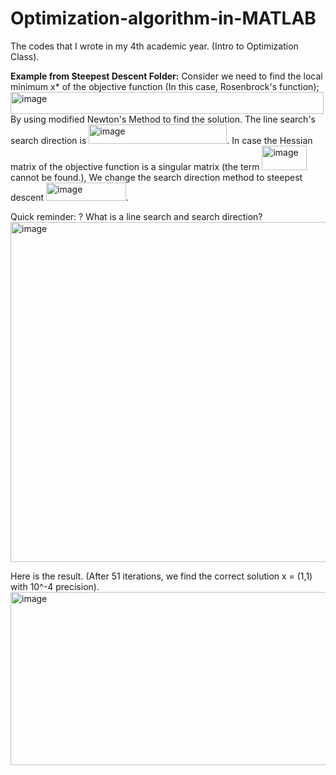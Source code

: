 # Optimization-algorithm-in-MATLAB

The codes that I wrote in my 4th academic year. (Intro to Optimization Class).

**Example from Steepest Descent Folder:**
Consider we need to find the local minimum x* of the objective function (In this case, Rosenbrock's function);
<img width="501" height="35" alt="image" src="https://github.com/user-attachments/assets/56bfdbf5-b61e-45cf-a713-eb77c0baaee8" />
By using modified Newton's Method to find the solution. The line search's search direction is <img width="221" height="31" alt="image" src="https://github.com/user-attachments/assets/92c7c7c5-6fe5-430e-8590-eb71143942fa" />. In case the Hessian matrix of the objective function is a singular matrix (the term <img width="72" height="39" alt="image" src="https://github.com/user-attachments/assets/3e583a1a-cdcf-4ce9-ab3b-878f6de2fca4" /> cannot be found.), We change the search direction method to steepest descent <img width="128" height="29" alt="image" src="https://github.com/user-attachments/assets/32f6c1b3-ca6d-4fc2-8157-937e549c583d" />.

Quick reminder: ? What is a line search and search direction?
<img width="1364" height="544" alt="image" src="https://github.com/user-attachments/assets/915c14e4-5729-407a-915e-2a292d48f94a" />

Here is the result. (After 51 iterations, we find the correct solution x = (1,1) with 10^-4 precision).
<img width="651" height="277" alt="image" src="https://github.com/user-attachments/assets/18cb2e33-c160-4d97-9786-9c192fbb5298" />


